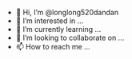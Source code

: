 - 👋 Hi, I’m @longlong520dandan
- 👀 I’m interested in ...
- 🌱 I’m currently learning ...
- 💞️ I’m looking to collaborate on ...
- 📫 How to reach me ...

<!---
longlong520dandan/longlong520dandan is a ✨ special ✨ repository because its `README.md` (this file) appears on your GitHub profile.
You can click the Preview link to take a look at your changes.
--->
